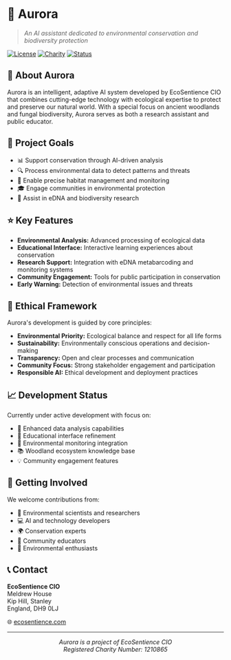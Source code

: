 # 🤖 Aurora

> *An AI assistant dedicated to environmental conservation and biodiversity protection*

[![License](https://img.shields.io/badge/license-MIT-blue.svg)](LICENSE)
[![Charity](https://img.shields.io/badge/registered_charity-1210865-green.svg)](https://register-of-charities.charitycommission.gov.uk/charity-search/-/charity-details/1210865)
[![Status](https://img.shields.io/badge/status-development-orange.svg)]()

## 🌿 About Aurora

Aurora is an intelligent, adaptive AI system developed by EcoSentience CIO that combines cutting-edge technology with ecological expertise to protect and preserve our natural world. With a special focus on ancient woodlands and fungal biodiversity, Aurora serves as both a research assistant and public educator.

## 🎯 Project Goals

- 📊 Support conservation through AI-driven analysis
- 🔍 Process environmental data to detect patterns and threats
- 🌳 Enable precise habitat management and monitoring
- 🎓 Engage communities in environmental protection
- 🧬 Assist in eDNA and biodiversity research

## ⭐ Key Features

- **Environmental Analysis:** Advanced processing of ecological data
- **Educational Interface:** Interactive learning experiences about conservation
- **Research Support:** Integration with eDNA metabarcoding and monitoring systems
- **Community Engagement:** Tools for public participation in conservation
- **Early Warning:** Detection of environmental issues and threats

## 🤝 Ethical Framework

Aurora's development is guided by core principles:

- **Environmental Priority:** Ecological balance and respect for all life forms
- **Sustainability:** Environmentally conscious operations and decision-making
- **Transparency:** Open and clear processes and communication
- **Community Focus:** Strong stakeholder engagement and participation
- **Responsible AI:** Ethical development and deployment practices

## 📈 Development Status

Currently under active development with focus on:

- 🔄 Enhanced data analysis capabilities
- 👥 Educational interface refinement
- 🔗 Environmental monitoring integration
- 📚 Woodland ecosystem knowledge base
- 💡 Community engagement features

## 🌟 Getting Involved

We welcome contributions from:

- 🧪 Environmental scientists and researchers
- 💻 AI and technology developers
- 🌍 Conservation experts
- 📗 Community educators
- 🌱 Environmental enthusiasts

## 📞 Contact

**EcoSentience CIO**  
Meldrew House  
Kip Hill, Stanley  
England, DH9 0LJ

🌐 [ecosentience.com](https://ecosentience.com)

---

<div align="center">

*Aurora is a project of EcoSentience CIO*  
*Registered Charity Number: 1210865*

</div>